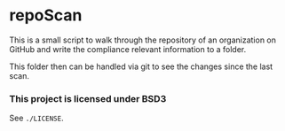 # repoScan

This is a small script to walk through the repository of an organization on GitHub and write the compliance relevant information to a folder.

This folder then can be handled via git to see the changes since the last scan.

### This project is licensed under BSD3
See `./LICENSE`.
